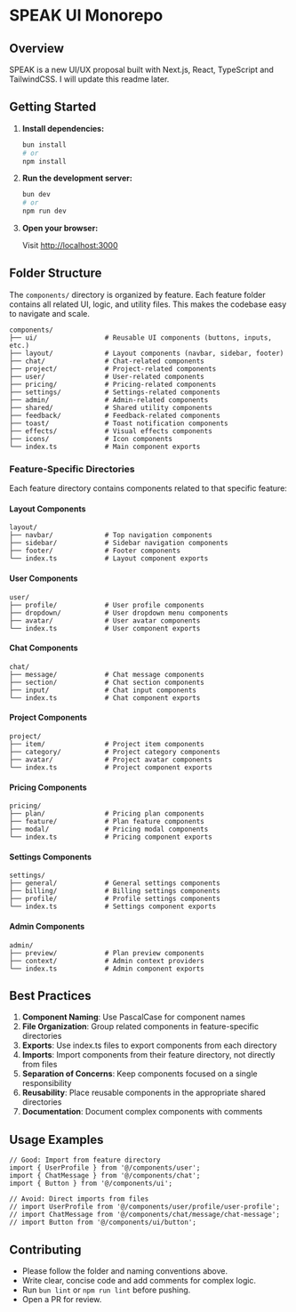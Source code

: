 # SPEAK UI Monorepo

## Overview

SPEAK is a new UI/UX proposal built with Next.js, React, TypeScript and TailwindCSS. I will update this readme later.

## Getting Started

1. **Install dependencies:**

   ```bash
   bun install
   # or
   npm install
   ```

2. **Run the development server:**

   ```bash
   bun dev
   # or
   npm run dev
   ```

3. **Open your browser:**

   Visit [http://localhost:3000](http://localhost:3000)

## Folder Structure

The `components/` directory is organized by feature. Each feature folder contains all related UI, logic, and utility files. This makes the codebase easy to navigate and scale.

```text
components/
├── ui/                 # Reusable UI components (buttons, inputs, etc.)
├── layout/             # Layout components (navbar, sidebar, footer)
├── chat/               # Chat-related components
├── project/            # Project-related components
├── user/               # User-related components
├── pricing/            # Pricing-related components
├── settings/           # Settings-related components
├── admin/              # Admin-related components
├── shared/             # Shared utility components
├── feedback/           # Feedback-related components
├── toast/              # Toast notification components
├── effects/            # Visual effects components
├── icons/              # Icon components
└── index.ts            # Main component exports
```

### Feature-Specific Directories

Each feature directory contains components related to that specific feature:

#### Layout Components

```text
layout/
├── navbar/             # Top navigation components
├── sidebar/            # Sidebar navigation components
├── footer/             # Footer components
└── index.ts            # Layout component exports
```

#### User Components

```text
user/
├── profile/            # User profile components
├── dropdown/           # User dropdown menu components
├── avatar/             # User avatar components
└── index.ts            # User component exports
```

#### Chat Components

```text
chat/
├── message/            # Chat message components
├── section/            # Chat section components
├── input/              # Chat input components
└── index.ts            # Chat component exports
```

#### Project Components

```text
project/
├── item/               # Project item components
├── category/           # Project category components
├── avatar/             # Project avatar components
└── index.ts            # Project component exports
```

#### Pricing Components

```text
pricing/
├── plan/               # Pricing plan components
├── feature/            # Plan feature components
├── modal/              # Pricing modal components
└── index.ts            # Pricing component exports
```

#### Settings Components

```text
settings/
├── general/            # General settings components
├── billing/            # Billing settings components
├── profile/            # Profile settings components
└── index.ts            # Settings component exports
```

#### Admin Components

```text
admin/
├── preview/            # Plan preview components
├── context/            # Admin context providers
└── index.ts            # Admin component exports
```

## Best Practices

1. **Component Naming**: Use PascalCase for component names
2. **File Organization**: Group related components in feature-specific directories
3. **Exports**: Use index.ts files to export components from each directory
4. **Imports**: Import components from their feature directory, not directly from files
5. **Separation of Concerns**: Keep components focused on a single responsibility
6. **Reusability**: Place reusable components in the appropriate shared directories
7. **Documentation**: Document complex components with comments

## Usage Examples

```tsx
// Good: Import from feature directory
import { UserProfile } from '@/components/user';
import { ChatMessage } from '@/components/chat';
import { Button } from '@/components/ui';

// Avoid: Direct imports from files
// import UserProfile from '@/components/user/profile/user-profile';
// import ChatMessage from '@/components/chat/message/chat-message';
// import Button from '@/components/ui/button';
```

## Contributing

- Please follow the folder and naming conventions above.
- Write clear, concise code and add comments for complex logic.
- Run `bun lint` or `npm run lint` before pushing.
- Open a PR for review.
